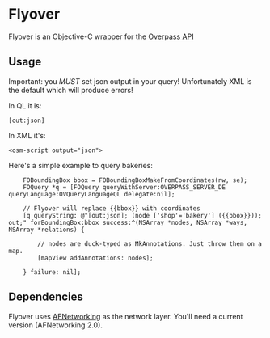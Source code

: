 Flyover
=======

Flyover is an Objective-C wrapper for the [Overpass API](http://wiki.openstreetmap.org/wiki/Overpass_API)

Usage
-----

Important: you *MUST* set json output in your query! Unfortunately XML is the default which will produce errors!

In QL it is:

	[out:json]
	
In XML it's:	

	<osm-script output="json">
	
	
Here's a simple example to query bakeries:

        FOBoundingBox bbox = FOBoundingBoxMakeFromCoordinates(nw, se);
        FOQuery *q = [FOQuery queryWithServer:OVERPASS_SERVER_DE queryLanguage:OVQueryLanguageQL delegate:nil];
        
        // Flyover will replace {{bbox}} with coordinates
        [q queryString: @"[out:json]; (node ['shop'='bakery'] ({{bbox}})); out;" forBoundingBox:bbox success:^(NSArray *nodes, NSArray *ways, NSArray *relations) {
            
            // nodes are duck-typed as MkAnnotations. Just throw them on a map.
            [mapView addAnnotations: nodes];
            
        } failure: nil];
	
Dependencies
------------
Flyover uses [AFNetworking](https://github.com/AFNetworking/AFNetworking) as the network layer. You'll need a current version (AFNetworking 2.0).
